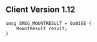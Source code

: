 ## Client Version 1.12

```rust,ignore
smsg SMSG_MOUNTRESULT = 0x016E {
    MountResult result;    
}

```
